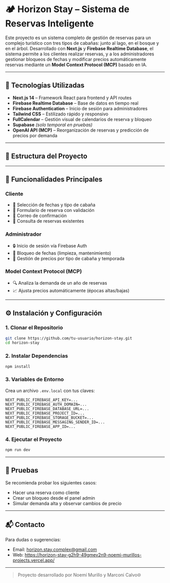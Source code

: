 
# 🏕️ Horizon Stay – Sistema de Reservas Inteligente

Este proyecto es un sistema completo de gestión de reservas para un complejo turístico con tres tipos de cabañas: junto al lago, en el bosque y en el árbol. Desarrollado con **Next.js** y **Firebase Realtime Database**, el sistema permite a los clientes realizar reservas, y a los administradores gestionar bloqueos de fechas y modificar precios automáticamente reservas mediante un **Model Context Protocol (MCP)** basado en IA.

---

## 🚀 Tecnologías Utilizadas

- **Next.js 14** – Framework React para frontend y API routes
- **Firebase Realtime Database** – Base de datos en tiempo real
- **Firebase Authentication** – Inicio de sesión para administradores
- **Tailwind CSS** – Estilizado rápido y responsivo
- **FullCalendar** – Gestión visual de calendarios de reserva y bloqueo
- **Supabase** *(solo temporal en pruebas)*
- **OpenAI API (MCP)** – Reorganización de reservas y predicción de precios por demanda

---

## 🧩 Estructura del Proyecto


---

## 🔑 Funcionalidades Principales

### Cliente

- 📅 Selección de fechas y tipo de cabaña
- 🛌 Formulario de reserva con validación
- 📧 Correo de confirmación
- 🔁 Consulta de reservas existentes

### Administrador

- 🔒 Inicio de sesión vía Firebase Auth
- 🧱 Bloqueo de fechas (limpieza, mantenimiento)
- 💸 Gestión de precios por tipo de cabaña y temporada

### Model Context Protocol (MCP)

- 🔍 Analiza la demanda de un año de reservas
- 📈 Ajusta precios automáticamente (épocas altas/bajas)

---

## ⚙️ Instalación y Configuración

### 1. Clonar el Repositorio

```bash
git clone https://github.com/tu-usuario/horizon-stay.git
cd horizon-stay
```

### 2. Instalar Dependencias

```bash
npm install
```

### 3. Variables de Entorno

Crea un archivo `.env.local` con tus claves:

```env
NEXT_PUBLIC_FIREBASE_API_KEY=...
NEXT_PUBLIC_FIREBASE_AUTH_DOMAIN=...
NEXT_PUBLIC_FIREBASE_DATABASE_URL=...
NEXT_PUBLIC_FIREBASE_PROJECT_ID=...
NEXT_PUBLIC_FIREBASE_STORAGE_BUCKET=...
NEXT_PUBLIC_FIREBASE_MESSAGING_SENDER_ID=...
NEXT_PUBLIC_FIREBASE_APP_ID=...
```

### 4. Ejecutar el Proyecto

```bash
npm run dev
```

---

## 🧪 Pruebas

Se recomienda probar los siguientes casos:

- Hacer una reserva como cliente
- Crear un bloqueo desde el panel admin
- Simular demanda alta y observar cambios de precio

---

## 📬 Contacto

Para dudas o sugerencias:

- Email: horizon.stay.complex@gmail.com
- Web: https://horizon-stay-g2h9-49gmev2n9-noemi-murillos-projects.vercel.app/

---
 
> Proyecto desarrollado por Noemí Murillo y Marconi Calvo🌐
